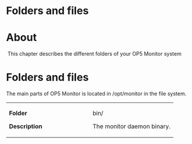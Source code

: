 # Folders and files

# About

 This chapter describes the different folders of your OP5 Monitor system

# Folders and files

The main parts of OP5 Monitor is located in /opt/monitor in the file system.

<table>
<colgroup>
<col width="50%" />
<col width="50%" />
</colgroup>
<tbody>
<tr class="odd">
<td align="left"><p><strong>Folder</strong></p>
<p><strong>Description</strong></p></td>
<td align="left"><p>bin/</p>
<p>The monitor daemon binary.</p></td>
</tr>
</tbody>
</table>


